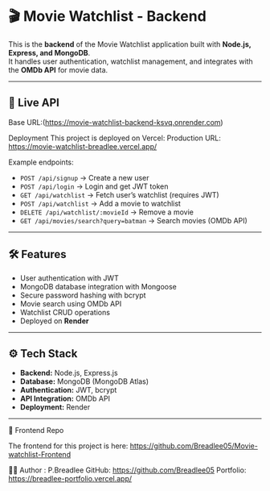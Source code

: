 # 🎬 Movie Watchlist - Backend

This is the **backend** of the Movie Watchlist application built with **Node.js, Express, and MongoDB**.  
It handles user authentication, watchlist management, and integrates with the **OMDb API** for movie data.

---

## 🔗 Live API

Base URL:(https://movie-watchlist-backend-ksvq.onrender.com)  
 
Deployment 
This project is deployed on Vercel:
Production URL: https://movie-watchlist-breadlee.vercel.app/

Example endpoints:
- `POST /api/signup` → Create a new user  
- `POST /api/login` → Login and get JWT token  
- `GET /api/watchlist` → Fetch user’s watchlist (requires JWT)  
- `POST /api/watchlist` → Add a movie to watchlist  
- `DELETE /api/watchlist/:movieId` → Remove a movie  
- `GET /api/movies/search?query=batman` → Search movies (OMDb API)  

---

## 🛠 Features

- User authentication with JWT
- MongoDB database integration with Mongoose
- Secure password hashing with bcrypt
- Movie search using OMDb API
- Watchlist CRUD operations
- Deployed on **Render**

---

## ⚙️ Tech Stack

- **Backend:** Node.js, Express.js
- **Database:** MongoDB (MongoDB Atlas)
- **Authentication:** JWT, bcrypt
- **API Integration:** OMDb API
- **Deployment:** Render

---

📁 Frontend Repo

The frontend for this project is here:
https://github.com/Breadlee05/Movie-watchlist-Frontend

👨‍💻 Author :
P.Breadlee 
GitHub: https://github.com/Breadlee05
Portfolio: https://breadlee-portfolio.vercel.app/
